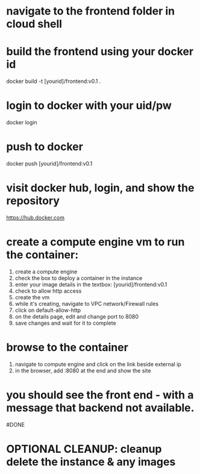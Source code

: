 # navigate to the frontend folder in cloud shell
# build the frontend using your docker id

docker build -t [yourid]/frontend:v0.1 .

# login to docker with your uid/pw

docker login

# push to docker

docker push [yourid]/frontend:v0.1

# visit docker hub, login, and show the repository

https://hub.docker.com

# create a compute engine vm to run the container:
1. create a compute engine
2. check the box to deploy a container in the instance
3. enter your image details in the textbox: [yourid]/frontend:v0.1
4. check to allow http access
5. create the vm
6. while it's creating, navigate to VPC network/Firewall rules
7. click on default-allow-http
8. on the details page, edit and change port to 8080
9. save changes and wait for it to complete

# browse to the container
1. navigate to compute engine and click on the link beside external ip
2. in the browser, add :8080 at the end and show the site

# you should see the front end - with a message that backend not available.

#DONE


# OPTIONAL CLEANUP: cleanup delete the instance & any images
